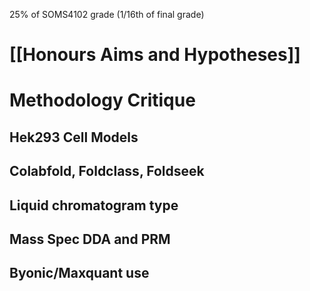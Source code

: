 25% of SOMS4102 grade (1/16th of final grade)
# [[Honours Aims and Hypotheses]]

# Methodology Critique

## Hek293 Cell Models

## Colabfold, Foldclass, Foldseek

## Liquid chromatogram type

## Mass Spec DDA and PRM

## Byonic/Maxquant use





